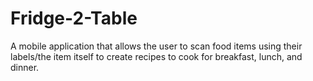 # Fridge-2-Table
A mobile application that allows the user to scan food items using their labels/the item itself to create recipes to cook for breakfast, lunch, and dinner.

